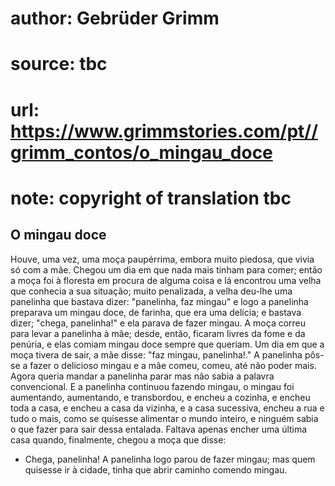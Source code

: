 # author: Gebrüder Grimm
# source: tbc
# url: https://www.grimmstories.com/pt//grimm_contos/o_mingau_doce
# note: copyright of translation tbc

## O mingau doce 

Houve, uma vez, uma moça paupérrima, embora muito piedosa, que vivia só
com a mãe.
Chegou um dia em que nada mais tinham para comer; então a moça foi à
floresta em procura de alguma coisa e lá encontrou uma velha que
conhecia a sua situação; muito penalizada, a velha deu-lhe uma panelinha
que bastava dizer: "panelinha, faz mingau" e logo a panelinha
preparava um mingau doce, de farinha, que era uma delícia; e bastava
dizer; "chega, panelinha!" e ela parava de fazer mingau.
A moça correu para levar a panelinha à mãe; desde, então, ficaram livres
da fome e da penúria, e elas comiam mingau doce sempre que queriam.
Um dia em que a moça tivera de sair, a mãe disse: "faz mingau,
panelinha!." A panelinha pôs-se a fazer o delicioso mingau e a mãe
comeu, comeu, até não poder mais. Agora queria mandar a panelinha parar
mas não sabia a palavra convencional. E a panelinha continuou fazendo
mingau, o mingau foi aumentando, aumentando, e transbordou, e encheu a
cozinha, e encheu toda a casa, e encheu a casa da vizinha, e a casa
sucessiva, encheu a rua e tudo o mais, como se quisesse alimentar o
mundo inteiro, e ninguém sabia o que fazer para sair dessa entalada.
Faltava apenas encher uma última casa quando, finalmente, chegou a moça
que disse:
- Chega, panelinha!
A panelinha logo parou de fazer mingau; mas quem quisesse ir à cidade,
tinha que abrir caminho comendo mingau.
